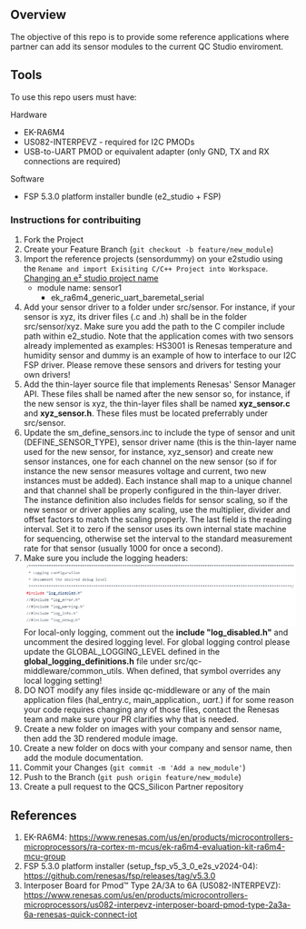 ## Overview
The objective of this repo is to provide some reference applications where partner can add its sensor modules to the current QC Studio enviroment.

## Tools
To use this repo users must have:

Hardware
* EK-RA6M4
* US082-INTERPEVZ - required for I2C PMODs
* USB-to-UART PMOD or equivalent adapter (only GND, TX and RX connections are required)

Software
* FSP 5.3.0 platform installer bundle (e2_studio + FSP)

### Instructions for contribuiting
1. Fork the Project
2. Create your Feature Branch (`git checkout -b feature/new_module`)
3. Import the reference projects (sensordummy) on your e2studio using the `Rename and import Exisiting C/C++ Project into Workspace`.
[Changing an e² studio project name](https://en-support.renesas.com/knowledgeBase/21225277#:~:text=On%20the%20project%20import%20wizard,name%20in%20the%20current%20workspace.)
    * module name: sensor1
        * ek_ra6m4_generic_uart_baremetal_serial
4. Add your sensor driver to a folder under src/sensor. For instance, if your sensor is xyz, its driver files (.c and .h) shall be
in the folder src/sensor/xyz. Make sure you add the path to the C compiler include path within e2_studio. Note that the application comes
with two sensors already implemented as examples: HS3001 is Renesas temperature and humidity sensor and dummy is an example of how to interface
to our I2C FSP driver. Please remove these sensors and drivers for testing your own drivers!
5. Add the thin-layer source file that implements Renesas' Sensor Manager API. These files shall be named after the new sensor so, for instance,
if the new sensor is xyz, the thin-layer files shall be named **xyz_sensor.c** and **xyz_sensor.h**. These files must be located preferrably
under src/sensor.
6. Update the sm_define_sensors.inc to include the type of sensor and unit (DEFINE_SENSOR_TYPE), sensor driver name (this is the thin-layer name
used for the new sensor, for instance, xyz_sensor) and create new sensor instances, one for each channel on the new sensor (so if for instance
the new sensor measures voltage and current, two new instances must be added). Each instance shall map to a unique channel and that channel
shall be properly configured in the thin-layer driver. The instance definition also includes fields for sensor scaling, so if the new sensor or
driver applies any scaling, use the multiplier, divider and offset factors to match the scaling properly. The last field is the reading interval.
Set it to zero if the sensor uses its own internal state machine for sequencing, otherwise set the interval to the standard measurement rate for
that sensor (usually 1000 for once a second).
7. Make sure you include the logging headers:
![Logging](/images/readme_data/logging.PNG)
For local-only logging, comment out the **include "log_disabled.h"** and uncomment the desired logging level. For global logging control please
update the GLOBAL_LOGGING_LEVEL defined in the **global_logging_definitions.h** file under src/qc-middleware/common_utils. When defined, that
symbol overrides any local logging setting!
8. DO NOT modify any files inside qc-middleware or any of the main application files (hal_entry.c, main_application.*, uart.*) if for some reason
your code requires changing any of those files, contact the Renesas team and make sure your PR clarifies why that is needed.
9. Create a new folder on images with your company and sensor name, then add the 3D rendered module image.
10. Create a new folder on docs with your company and sensor name, then add the module documentation.
11. Commit your Changes (`git commit -m 'Add a new_module'`)
12. Push to the Branch (`git push origin feature/new_module`)
13. Create a pull request to the QCS_Silicon Partner repository

## References
1. EK-RA6M4: https://www.renesas.com/us/en/products/microcontrollers-microprocessors/ra-cortex-m-mcus/ek-ra6m4-evaluation-kit-ra6m4-mcu-group
2. FSP 5.3.0 platform installer (setup_fsp_v5_3_0_e2s_v2024-04): https://github.com/renesas/fsp/releases/tag/v5.3.0
3. Interposer Board for Pmod™ Type 2A/3A to 6A (US082-INTERPEVZ): https://www.renesas.com/us/en/products/microcontrollers-microprocessors/us082-interpevz-interposer-board-pmod-type-2a3a-6a-renesas-quick-connect-iot
